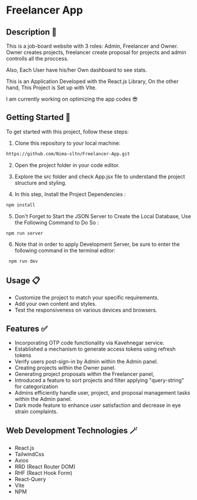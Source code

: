 # Freelancer App 

## Description 📝

This is a job-board website with 3 roles: Admin, Freelancer and Owner.
Owner creates projects, freelancer create proposal for projects and admin controlls all the proccess.

Also, Each User have his/her Own dashboard to see stats.

This is an Application Developed with the React.js Library,
On the other hand, This Project is Set up with Vite.

I am currently working on optimizing the app codes 😎

## Getting Started 🚀

To get started with this project, follow these steps:

1. Clone this repository to your local machine:

```bash
https://github.com/Nima-sltn/Freelancer-App.git

```

2. Open the project folder in your code editor.

3. Explore the src folder and check App.jsx file to understand the project structure and styling.

4. In this step, Install the Project Dependencies :

```bash
npm install
```

5. Don't Forget to Start the JSON Server to Create the Local Database, Use the Following Command to Do So :

```bash
npm run server
```

6. Note that in order to apply Development Server, be sure to enter the following command in the terminal editor:

```bash
 npm run dev
```

## Usage 📋

- Customize the project to match your specific requirements.
- Add your own content and styles.
- Test the responsiveness on various devices and browsers.

## Features ✅

-	Incorporating OTP code functionality via Kavehnegar service.
-	Established a mechanism to generate access tokens using refresh tokens
-	Verify users post-sign-in by Admin within the Admin panel.
-	Creating projects within the Owner panel.
-	Generating project proposals within the Freelancer panel,
-	Introduced a feature to sort projects and filter applying "query-string" for categorization
-	Admins efficiently handle user, project, and proposal management tasks within the Admin panel.
-	Dark mode feature to enhance user satisfaction and decrease in eye strain complaints.


## Web Development Technologies 🪄

- React.js
- TailwindCss
- Axios
- RRD (React Router DOM)
- RHF (React Hook Form)
- React-Query
- Vite
- NPM

